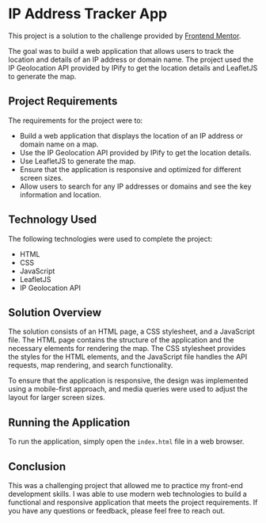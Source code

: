 # IP Address Tracker App

This project is a solution to the challenge provided by [Frontend Mentor](https://www.frontendmentor.io/challenges/ip-address-tracker-I8-0yYAH0).

The goal was to build a web application that allows users to track the location and details of an IP address or domain name. The project used the IP Geolocation API provided by IPify to get the location details and LeafletJS to generate the map.

## Project Requirements

The requirements for the project were to:

- Build a web application that displays the location of an IP address or domain name on a map.
- Use the IP Geolocation API provided by IPify to get the location details.
- Use LeafletJS to generate the map.
- Ensure that the application is responsive and optimized for different screen sizes.
- Allow users to search for any IP addresses or domains and see the key information and location.

## Technology Used

The following technologies were used to complete the project:

- HTML
- CSS
- JavaScript
- LeafletJS
- IP Geolocation API

## Solution Overview

The solution consists of an HTML page, a CSS stylesheet, and a JavaScript file. The HTML page contains the structure of the application and the necessary elements for rendering the map. The CSS stylesheet provides the styles for the HTML elements, and the JavaScript file handles the API requests, map rendering, and search functionality.

To ensure that the application is responsive, the design was implemented using a mobile-first approach, and media queries were used to adjust the layout for larger screen sizes.

## Running the Application

To run the application, simply open the `index.html` file in a web browser. 

## Conclusion

This was a challenging project that allowed me to practice my front-end development skills. I was able to use modern web technologies to build a functional and responsive application that meets the project requirements. If you have any questions or feedback, please feel free to reach out.